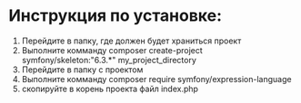 # Инструкция по установке:
1. Перейдите в папку, где должен будет храниться проект
2. Выполните комманду composer create-project symfony/skeleton:"6.3.*" my_project_directory
4. Перейдите в папку с проектом
5. Выполните комманду composer require symfony/expression-language
6. скопируйте в корень проекта файл index.php
